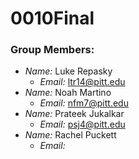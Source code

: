 # 0010Final

### Group Members:
* *Name:* Luke Repasky
	* *Email:* ltr14@pitt.edu
* *Name:* Noah Martino
	* *Email:* nfm7@pitt.edu
* *Name:* Prateek Jukalkar
	* *Email:* psj4@pitt.edu
* *Name:* Rachel Puckett
	* *Email:* 

